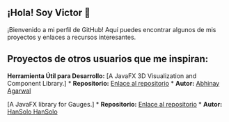 ## ¡Hola! Soy Victor 👋
¡Bienvenido a mi perfil de GitHub! Aquí puedes encontrar algunos de mis proyectos y enlaces a recursos interesantes.

## Proyectos de otros usuarios que me inspiran:

**Herramienta Útil para Desarrollo:**
[A JavaFX 3D Visualization and Component Library.]
    * **Repositorio:** [Enlace al repositorio](https://github.com/FXyz/FXyz)
    * **Autor:** [Abhinay Agarwal](https://github.com/abhinayagarwal)

[A JavaFX library for Gauges.]
    * **Repositorio:** [Enlace al repositorio](https://github.com/HanSolo/Medusa)
    * **Autor:** [HanSolo
HanSolo](https://github.com/HanSolo)

    
<!--
**Vichugo02-ai/Vichugo02-ai** is a ✨ _special_ ✨ repository because its `README.md` (this file) appears on your GitHub profile.

Here are some ideas to get you started:

- 🔭 I’m currently working on ...
- 🌱 I’m currently learning ...
- 👯 I’m looking to collaborate on ...
- 🤔 I’m looking for help with ...
- 💬 Ask me about ...
- 📫 How to reach me: ...
- 😄 Pronouns: ...
- ⚡ Fun fact: ...
-->
